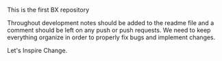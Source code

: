 This is the first BX repository

Throughout development notes should be added to the readme file and a comment should be left on any push or push requests.
We need to keep everything organize in order to properly fix bugs and implement changes. 

Let's Inspire Change.
